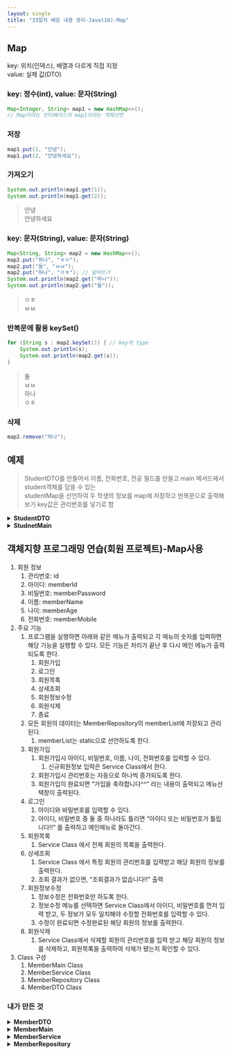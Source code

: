 ```yaml
---
layout: single
title: "33일차 배운 내용 정리-Java(16)-Map"
---
```


## Map
key: 위치(인덱스), 배열과 다르게 직접 지정  
value: 실제 값(DTO)

### key: 정수(int), value: 문자(String)
```java
Map<Integer, String> map1 = new HashMap<>();
// Map이라는 인터페이스의 map1이라는 객체선언
```

### 저장
```java
map1.put(1, "안녕");
map1.put(2, "안녕하세요");
```

### 가져오기
```java
System.out.println(map1.get(1));
System.out.println(map1.get(2));
```
>안녕  
안녕하세요  

### key: 문자(String), value: 문자(String)
```java
Map<String, String> map2 = new HashMap<>();
map2.put("하나", "ㅎㅇ");
map2.put("둘", "ㅂㅂ");
map2.put("하나", "ㅇㅎ"); // 덮어쓰기
System.out.println(map2.get("하나"));
System.out.println(map2.get("둘"));
```
>ㅇㅎ  
ㅂㅂ  

### 반복문에 활용 keySet()
```java
for (String s : map2.keySet()) { // key의 type
    System.out.println(s);
    System.out.println(map2.get(s));
}
```
>둘  
ㅂㅂ  
하나  
ㅇㅎ  

### 삭제
```java
map2.remove("하나");
```

## 예제
>StudentDTO를 만들어서 이름, 전화번호, 전공 필드를 만들고 main 메서드에서 student객체를 담을 수 있는  
studentMap을 선언하여 두 학생의 정보를 map에 저장하고 반복문으로 출력해보기 key값은 관리번호를 넣기로 함  

<details>
<summary>
<b>StudentDTO</b>
</summary>
<div markdown="1">

```java
package day33_20220503_02;

public class StudentDTO {

	private Long id;
	private String studentName;
	private String studentMobile;
	private String major;

	public StudentDTO() {
	}

	public StudentDTO(Long id, String studentName, String studentMobile, String major) {
		this.id = id;
		this.studentName = studentName;
		this.studentMobile = studentMobile;
		this.major = major;
	}

	public Long getId() {
		return id;
	}

	public void setId(Long id) {
		this.id = id;
	}

	public String getStudentName() {
		return studentName;
	}

	public void setStudentName(String studentName) {
		this.studentName = studentName;
	}

	public String getStudentMobile() {
		return studentMobile;
	}

	public void setStudentMobile(String studentMobile) {
		this.studentMobile = studentMobile;
	}

	public String getMajor() {
		return major;
	}

	public void setMajor(String major) {
		this.major = major;
	}

	@Override
	public String toString() {
		return "StudentDTO [id=" + id + ", studentName=" + studentName + ", studentMobile=" + studentMobile + ", major="
				+ major + "]";
	}

}
```

</div>
</details>

<details>
<summary>
<b>StudnetMain</b>
</summary>
<div markdown="1">

```java
Map<Long, StudentDTO> studentMap = new HashMap<>();
Long id = 1L;
String studentName = "학생1";
String studentMobile = "010-1111-1111";
String major = "컴퓨터공학";
StudentDTO student = new StudentDTO(id, studentName, studentMobile, major);
studentMap.put(id, student);

id = 2L;
studentName = "학생2";
studentMobile = "010-2222-2222";
major = "전자공학";
student = new StudentDTO(id, studentName, studentMobile, major);
studentMap.put(id, student);

for (Long l : studentMap.keySet()) {
    System.out.println(l);
    System.out.println(studentMap.get(l));
    System.out.println(studentMap.get(l).getStudentName());
    System.out.println(studentMap.size());
}

for (Long i = 0L;i < studentMap.size(); i++) {
    System.out.println(studentMap.get(i));
} // for문으로 돌릴 경우 변수 i의 type 주의
```

</div>
</details>

## 객체지향 프로그래밍 연습(회원 프로젝트)-Map사용
1. 회원 정보 
    1. 관리번호: id
    2. 아이디: memberId
    3. 비밀번호: memberPassword
    4. 이름: memberName
    5. 나이: memberAge
    6. 전화번호: memberMobile
2. 주요 기능 
    1. 프로그램을 실행하면 아래와 같은 메뉴가 출력되고 각 메뉴의 숫자를 입력하면 해당 기능을 실행할 수 있다. 모든 기능은 처리가 끝난 후 다시 메인 메뉴가 출력되도록 한다. 
        1. 회원가입
        2. 로그인
        3. 회원목록
        4. 상세조회 
        5. 회원정보수정
        6. 회원삭제
        7. 종료
    2. 모든 회원의 데이터는 MemberRepository의 memberList에 저장되고 관리된다. 
        1. memberList는 static으로 선언하도록 한다. 
    3. 회원가입
        1. 회원가입시 아이디, 비밀번호, 이름, 나이, 전화번호를 입력할 수 있다. 
            1. 신규회원정보 입력은 Service Class에서 한다. 
        2. 회원가입시 관리번호는 자동으로 하나씩 증가되도록 한다. 
        3. 회원가입이 완료되면 “가입을 축하합니다^^” 라는 내용이 출력되고 메뉴선택창이 출력된다. 
    4. 로그인 
        1. 아이디와 비밀번호를 입력할 수 있다. 
        2. 아이디,  비밀번호 중 둘 중 하나라도 틀리면 “아이디 또는 비밀번호가 틀립니다!!” 를 출력하고 메인메뉴로 돌아간다. 
    5. 회원목록 
        1. Service Class 에서 전체 회원의 목록을 출력한다. 
    6. 상세조회 
        1. Service Class 에서 특정 회원의 관리번호를 입력받고 해당 회원의 정보를 출력한다. 
        2. 조회 결과가 없으면, “조회결과가 없습니다!!” 출력 
    7. 회원정보수정 
        1. 정보수정은 전화번호만 하도록 한다. 
        2. 정보수정 메뉴를 선택하면 Service Class에서 아이디, 비밀번호를 먼저 입력 받고, 두 정보가 모두 일치해야 수정할 전화번호를 입력할 수 있다. 
        3. 수정이 완료되면 수정완료된 해당 회원의 정보를 출력한다. 
    8. 회원삭제 
        1. Service Class에서 삭제할 회원의 관리번호를 입력 받고 해당 회원의 정보를 삭제하고, 회원목록을 출력하여 삭제가 됐는지 확인할 수 있다. 
3. Class 구성
    1. MemberMain Class
    2. MemberService Class
    3. MemberRepository Class
    4. MemberDTO Class

### 내가 만든 것
<details>
<summary>
<b>MemberDTO</b>
</summary>
<div markdown="1">

```java
package day33_20220503_03;

public class MemberDTO {
	private Long id;
	private String memberId;
	private String memberPassword;
	private String memberName;
	private int memberAge;
	private String memberMobile;

	public MemberDTO() {
	}

	public MemberDTO(Long id, String memberId, String memberPassword, String memberName, int memberAge,
			String memberMobile) {
		this.id = id;
		this.memberId = memberId;
		this.memberPassword = memberPassword;
		this.memberName = memberName;
		this.memberAge = memberAge;
		this.memberMobile = memberMobile;
	}

	public Long getId() {
		return id;
	}

	public void setId(Long id) {
		this.id = id;
	}

	public String getMemberId() {
		return memberId;
	}

	public void setMemberId(String memberId) {
		this.memberId = memberId;
	}

	public String getMemberPassword() {
		return memberPassword;
	}

	public void setMemberPassword(String memberPassword) {
		this.memberPassword = memberPassword;
	}

	public String getMemberName() {
		return memberName;
	}

	public void setMemberName(String memberName) {
		this.memberName = memberName;
	}

	public int getMemberAge() {
		return memberAge;
	}

	public void setMemberAge(int memberAge) {
		this.memberAge = memberAge;
	}

	public String getMemberMobile() {
		return memberMobile;
	}

	public void setMemberMobile(String memberMobile) {
		this.memberMobile = memberMobile;
	}

	@Override
	public String toString() {
		return "MemberDTO [id=" + id + ", memberId=" + memberId + ", memberPassword=" + memberPassword + ", memberName="
				+ memberName + ", memberAge=" + memberAge + ", memberMobile=" + memberMobile + "]";
	}

}
```
</div>
</details>

<details>
<summary>
<b>MemberMain</b>
</summary>
<div markdown="1">

```java
package day33_20220503_03;

import java.util.Scanner;

public class MemberMain {

	public static void main(String[] args) {
		Scanner scan = new Scanner(System.in);
		boolean run = true;
		int select = 0;
		MemberService memberService = new MemberService();

		while (run) {
			System.out.println("1.회원가입|2.로그인|3.회원조회|4.상세조회|5.회원정보수정|6.회원삭제|7.종료");
			System.out.print("번호입력: ");
			select = scan.nextInt();

			// 1.save()
			if (select == 1) {
				memberService.save();
			}

			// 2.login()
			else if (select == 2) {
				memberService.login();
			}

			// 3.findAll()
			else if (select == 3) {
				memberService.findAll();
			}

			// 4.findById()
			else if (select == 4) {
				memberService.findById();
			}

			// 5.update()
			else if (select == 5) {
				memberService.update();
			}

			// 6.delete()
			else if (select == 6) {
				memberService.delete();
			}

			// 7.End
			else if (select == 7) {
				System.out.println("종료합니다");
				run = false;
			}

			else {
				System.out.println("번호오류");
			}
		}
	}

}
```

</div>
</details>

<details>
<summary>
<b>MemberService</b>
</summary>
<div markdown="1">

```java
package day33_20220503_03;

import java.util.List;
import java.util.Map;
import java.util.Scanner;

import day31_20220429_01.MemberDTO;

public class MemberService {

	Scanner scan = new Scanner(System.in);
	MemberRepository memberRepository = new MemberRepository();
	static Long id = 0L;

	// save()
	void save() {
		System.out.print("아이디: ");
		String memberId = scan.next();
		System.out.print("비밀번호: ");
		String memberPassword = scan.next();
		System.out.print("이름: ");
		String memberName = scan.next();
		System.out.print("나이: ");
		int memberAge = scan.nextInt();
		System.out.print("전화번호: ");
		String memberMobile = scan.next();
		MemberDTO newMember = new MemberDTO(id++, memberId, memberPassword, memberName, memberAge, memberMobile);
		if (memberRepository.save(newMember) == null) {
			System.out.println("가입을 축하합니다^^");
		} else {
			System.out.println("가입이 거절되었습니다^^");
		}
	}

	// login()
	public void login() {
		System.out.print("아이디: ");
		String memberId = scan.next();
		System.out.print("비밀번호: ");
		String memberPassword = scan.next();

		if (memberRepository.login(memberId, memberPassword)) {
			System.out.println("로그인 성공");
		} else {
			System.out.println("아이디 또는 비밀번호가 틀립니다!!");
		}
	}

	// findAll()
	public void findAll() {
		Map<Long, MemberDTO> memberMap = memberRepository.findAll();
		for (Long l : memberMap.keySet()) {
			System.out.println(memberMap.get(l));
		}
	}

	// findById()
	public void findById() {
		findAll();
		System.out.print("관리번호: ");
		Long id = scan.nextLong();
		MemberDTO member = memberRepository.findById(id);
		if (member == null) {
			System.out.println("조회결과가 없습니다!!");
		} else {
			System.out.println(member);
		}
	}

	// update()
	public void update() {
		System.out.print("아이디: ");
		String memberId = scan.next();
		System.out.print("비밀번호: ");
		String memberPassword = scan.next();

		Long loginId = memberRepository.loginCheck(memberId, memberPassword);

		if (loginId != null) {
			System.out.print("수정할 전화번호: ");
			String updateMobile = scan.next();
			MemberDTO member = memberRepository.update(loginId, updateMobile);
			System.out.println(member);
		} else {
			System.out.println("아이디 또는 비밀번호가 틀립니다!!");
		}
	}

	// Service delete()
	public void delete() {
		findAll();
		System.out.print("삭제할 번호: ");
		Long deleteId = scan.nextLong();
		Map<Long, MemberDTO> memberMap = memberRepository.delete(deleteId);
		for (Long l : memberMap.keySet()) {
			System.out.println(memberMap.get(l));
		}
	}
}
```

</div>
</details>

<details>
<summary>
<b>MemberRepository</b>
</summary>
<div markdown="1">

```java
package day33_20220503_03;

import java.util.HashMap;
import java.util.List;
import java.util.Map;
import java.util.Scanner;

import day31_20220429_01.MemberDTO;

public class MemberRepository {

	static Map<Long, MemberDTO> memberMap = new HashMap<>();

	Scanner scan = new Scanner(System.in);

	// save()
	public boolean save(MemberDTO newMember) {
	return memberMap.put(newMember.getId(), newMember);
	// put 메서드는 같은 key에서 그 전에 저장되었던 value를 return한다.
	// 그 전에 저장되었던 값이 없다면 null을 return한다.
	}

	// login()
	boolean login(String memberId, String memberPassword) {
		boolean result = false;
		for (Long l : memberMap.keySet()) {
			if (memberId.equals(memberMap.get(l).getMemberId())
					&& memberPassword.equals(memberMap.get(l).getMemberPassword())) {
				result = true;
			}
		}
		return result;
	}

	// findAll()
	Map<Long, MemberDTO> findAll() {
		return memberMap;
	}

	// findById()
	MemberDTO findById(Long id) {
		MemberDTO member = null;
		for (Long l : memberMap.keySet()) {
			if (id == memberMap.get(l).getId()) {
				member = memberMap.get(l);
			}
		}
		return member;
	}

	// Repository loginCheck
	public Long loginCheck(String memberId, String memberPassword) {
		Long loginId = null;
		for (Long l : memberMap.keySet()) {
			if (memberId.equals(memberMap.get(l).getMemberId())
					&& memberPassword.equals(memberMap.get(l).getMemberPassword())) {
				loginId = memberMap.get(l).getId();
			}
		}
		return loginId;
	}

	// Repository update()
	MemberDTO update(Long loginId, String memberMobile) {
		MemberDTO member = null;
		for (Long l : memberMap.keySet()) {
			if (loginId.equals(memberMap.get(l).getId())) {
				memberMap.get(l).setMemberMobile(memberMobile);
				member = memberMap.get(l);
			}
		}
		return member;
	}

	// Repository delete()
	Map<Long, MemberDTO> delete(Long deleteId) {
		for (Long l : memberMap.keySet()) {
			if (deleteId == memberMap.get(l).getId()) {
				memberMap.remove(l);
			}
		}
		return memberMap;
	}
}
```

</div>
</details>
